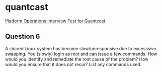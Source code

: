 # quantcast
[Platform Operations Interview Test for Quantcast](../../master/README.md)

## Question 6
A shared Linux system has become slow/unresponsive due to excesssive swapping. You (slowly) login as root and can issue a few commands. How would you identify and remediate the root cause of the problem? How would you ensure that it does not recur? List any commands used.


